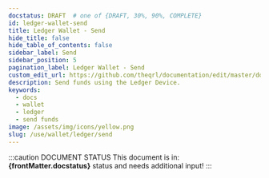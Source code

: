 ```yaml
---
docstatus: DRAFT  # one of {DRAFT, 30%, 90%, COMPLETE}
id: ledger-wallet-send
title: Ledger Wallet - Send
hide_title: false
hide_table_of_contents: false
sidebar_label: Send
sidebar_position: 5
pagination_label: Ledger Wallet - Send
custom_edit_url: https://github.com/theqrl/documentation/edit/master/docs/basics/what-is-qrl.md
description: Send funds using the Ledger Device.
keywords:
  - docs
  - wallet
  - ledger
  - send funds
image: /assets/img/icons/yellow.png
slug: /use/wallet/ledger/send
---
```


:::caution DOCUMENT STATUS 
<span>This document is in: <b>{frontMatter.docstatus}</b> status and needs additional input!</span>
:::